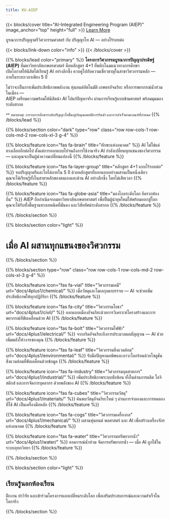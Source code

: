 ```yaml
---
title: KU-AIEP
---
```


{{< blocks/cover title="AI-Integrated Engineering Program (AIEP)" image_anchor="top" height="full" >}}
<a class="btn btn-lg btn-primary me-3 mb-4" href="docs/">
  Learn More <i class="fas fa-arrow-alt-circle-right ms-2"></i>
</a>
<p class="lead mt-5">บูรณาการปริญญาตรีวิศวกรรมศาสตร์ กับ ปริญญาโท AI — อย่างไร้รอยต่อ</p>
{{< blocks/link-down color="info" >}}
{{< /blocks/cover >}}

{{% blocks/lead color="primary" %}}
**โครงการวิศวกรรมบูรณาการปัญญาประดิษฐ์ (AIEP)** ที่มหาวิทยาลัยเกษตรศาสตร์ คือหลักสูตร 4+1 ที่พลิกโฉมแนวทางการศึกษา  
เปิดโอกาสให้นิสิตได้เรียนรู้ AI อย่างลึกซึ้ง ควบคู่ไปกับความเชี่ยวชาญในสาขาวิศวกรรมหลัก — ภายในระยะเวลาเพียง 5 ปี

ไม่ว่าจะเป็นการเพิ่มประสิทธิภาพพลังงาน หุ่นยนต์อัตโนมัติ เกษตรอัจฉริยะ หรือการพยากรณ์น้ำท่วมในเมือง —  
AIEP เตรียมความพร้อมให้นิสิตนำ AI ไปแก้ปัญหาจริง ผ่านการเรียนรู้แบบข้ามศาสตร์ พร้อมมุมมองระดับสากล

<small><em>** หมายเหตุ: การจบการศึกษาระดับปริญญาโทขึ้นอยู่กับคุณสมบัติการรับเข้า และการสำเร็จตามเกณฑ์ที่กำหนด</em></small>
{{% /blocks/lead %}}

{{% blocks/section color="dark" type="row" class="row row-cols-1 row-cols-md-2 row-cols-xl-3 g-4" %}}

{{% blocks/feature icon="fas fa-brain" title="ทักษะแห่งอนาคต" %}}
AI ไม่ใช่แค่ทางเลือกอีกต่อไป ตั้งแต่การออกแบบไปจนถึงการใช้งานจริง AI กำลังเปลี่ยนทุกแขนงของวิศวกรรม — และคุณจะเป็นผู้นำความเปลี่ยนแปลงนี้
{{% /blocks/feature %}}

{{% blocks/feature icon="fas fa-layer-group" title="หลักสูตร 4+1 แบบไร้รอยต่อ" %}}
จบปริญญาตรีและโทได้ภายใน 5 ปี ด้วยหลักสูตรที่ออกแบบอย่างผสานเป็นหนึ่งเดียว  
คุณจะได้เรียนรู้ทั้งในสาขาหลักของตนเองและด้าน AI อย่างลึกซึ้ง โดยไม่เสียเวลา
{{% /blocks/feature %}}

{{% blocks/feature icon="fas fa-globe-asia" title="มองไกลระดับโลก ยึดรากท้องถิ่น" %}}
AIEP ถือกำเนิดจากมหาวิทยาลัยเกษตรศาสตร์ เพื่อปั้นผู้นำยุคใหม่ให้พร้อมออกสู่โลก  
คุณจะได้รับทั้งพื้นฐานทางเทคนิคที่มั่นคง และวิสัยทัศน์ระดับสากล
{{% /blocks/feature %}}

{{% /blocks/section %}}

{{% blocks/section color="light" %}}
<div class="text-center my-4">
  <h1 class="display-5">เมื่อ AI ผสานทุกแขนงของวิศวกรรม</h1>
</div>
{{% /blocks/section %}}

{{% blocks/section type="row" class="row row-cols-1 row-cols-md-2 row-cols-xl-3 g-4"  %}}

{{% blocks/feature icon="fas fa-vial" title="วิศวกรรมเคมี" url="docs/4plus1/chemical/" %}}
เมื่อวัสดุและโมเลกุลมาบรรจบ — AI จะช่วยเพิ่มประสิทธิภาพให้ทุกปฏิกิริยา
{{% /blocks/feature %}}

{{% blocks/feature icon="fas fa-city" title="วิศวกรรมโยธา" url="docs/4plus1/civil/" %}}
ออกแบบเมืองอัจฉริยะด้วยการวิเคราะห์โครงสร้างและการพยากรณ์ที่ขับเคลื่อนด้วย AI
{{% /blocks/feature %}}

{{% blocks/feature icon="fas fa-bolt" title="วิศวกรรมไฟฟ้า" url="docs/4plus1/electrical/" %}}
จากกริดอัจฉริยะถึงการประมวลผลสัญญาณ — AI ช่วยเพิ่มพลังให้วงจรของคุณ
{{% /blocks/feature %}}

{{% blocks/feature icon="fas fa-leaf" title="วิศวกรรมสิ่งแวดล้อม" url="docs/4plus1/environmental/" %}}
รับมือปัญหามลพิษและภาวะโลกร้อนด้วยโซลูชันสิ่งแวดล้อมที่ขับเคลื่อนด้วยข้อมูล
{{% /blocks/feature %}}

{{% blocks/feature icon="fas fa-industry" title="วิศวกรรมอุตสาหการ" url="docs/4plus1/industrial/" %}}
เพิ่มประสิทธิภาพระบบซับซ้อน ทั้งในด้านการผลิต โลจิสติกส์ และการจัดการบุคลากร ด้วยพลังของ AI
{{% /blocks/feature %}}

{{% blocks/feature icon="fas fa-cubes" title="วิศวกรรมวัสดุ" url="docs/4plus1/materials/" %}}
ค้นพบวัสดุอัจฉริยะใหม่ ๆ ผ่านการจำลองและการทดลองที่ใช้ AI เป็นเครื่องมือหลัก
{{% /blocks/feature %}}

{{% blocks/feature icon="fas fa-cogs"  title="วิศวกรรมเครื่องกล" url="docs/4plus1/mechanical/" %}}
ผสานหุ่นยนต์ พลศาสตร์ และ AI เพื่อสร้างเครื่องจักรแห่งอนาคต
{{% /blocks/feature %}}

{{% blocks/feature icon="fas fa-water" title="วิศวกรรมทรัพยากรน้ำ" url="docs/4plus1/water/" %}}
คาดการณ์น้ำท่วม จัดการทรัพยากรน้ำ — เมื่อ AI ถูกใช้ในระบบอุทกวิทยา
{{% /blocks/feature %}}

{{% /blocks/section %}}

{{% blocks/section color="light" %}}

## เรียนรู้นอกห้องเรียน  
ฝึกงาน ทำวิจัย และเข้าร่วมโครงการแลกเปลี่ยนระดับโลก เพื่อเสริมประสบการณ์และความสำเร็จในโลกจริง

{{% /blocks/section %}}
